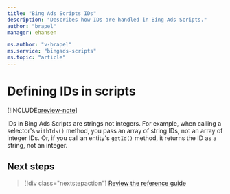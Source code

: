 ```yaml
---
title: "Bing Ads Scripts IDs"
description: "Describes how IDs are handled in Bing Ads Scripts."
author: "brapel"
manager: ehansen

ms.author: "v-brapel"
ms.service: "bingads-scripts"
ms.topic: "article"
---
```


# Defining IDs in scripts

[!INCLUDE[preview-note](../includes/preview-note.md)]

IDs in Bing Ads Scripts are strings not integers. For example, when calling a selector's `withIds()` method, you pass an array of string IDs, not an array of integer IDs. Or, if you call an entity's `getId()` method, it returns the ID as a string, not an integer.

## Next steps

> [!div class="nextstepaction"]
> [Review the reference guide](../reference/BingAdsApp.md)